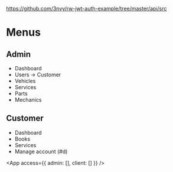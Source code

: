 https://github.com/3nvy/rw-jwt-auth-example/tree/master/api/src

# Menus

## Admin
- Dashboard
- Users -> Customer
- Vehicles
- Services
- Parts
- Mechanics

## Customer
- Dashboard
- Books
- Services
- Manage account (#d)


<App
  access={{
    admin: [],
    client: []
  }}
/>
